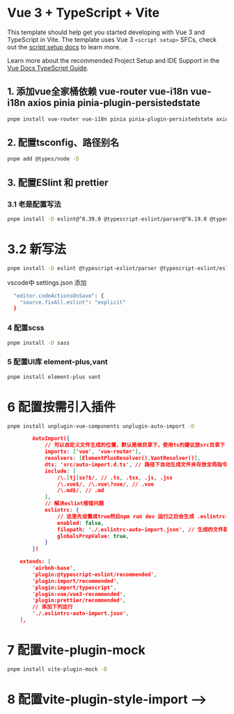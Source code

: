 # Vue 3 + TypeScript + Vite

This template should help get you started developing with Vue 3 and TypeScript in Vite. The template uses Vue 3 `<script setup>` SFCs, check out the [script setup docs](https://v3.vuejs.org/api/sfc-script-setup.html#sfc-script-setup) to learn more.

Learn more about the recommended Project Setup and IDE Support in the [Vue Docs TypeScript Guide](https://vuejs.org/guide/typescript/overview.html#project-setup).

## 1. 添加vue全家桶依赖 vue-router vue-i18n vue-i18n axios pinia pinia-plugin-persistedstate
```bash
pnpm install vue-router vue-i18n pinia pinia-plugin-persistedstate axios
```

## 2. 配置tsconfig、路径别名

```bash
pnpm add @types/node -D
```
## 3. 配置ESlint 和 prettier
 ### 3.1 老是配置写法
  ```bash
  pnpm install -D eslint@^8.39.0 @typescript-eslint/parser@^6.19.0 @typescript-eslint/eslint-plugin@^6.19.0 eslint-plugin-vue@^9.11.0 eslint-plugin-prettier@^5.1.3 eslint-config-prettier@^9.1.0
  ```
  # 3.2 新写法
  ```bash
  pnpm install -D eslint @typescript-eslint/parser @typescript-eslint/eslint-plugin eslint-plugin-vue eslint-plugin-prettier eslint-config-prettier
  ```
vscode中 settings.json 添加
```bash
  "editor.codeActionsOnSave": {
    "source.fixAll.eslint": "explicit"
  }
  ```
### 4 配置scss
```bash
pnpm install -D sass
```
### 5 配置UI库 element-plus,vant
```bash
pnpm install element-plus vant
```
 # 6 配置按需引入插件
```bash
pnpm install unplugin-vue-components unplugin-auto-import -D
```
```json
        AutoImport({
            // 可以自定义文件生成的位置，默认是根目录下，使用ts的建议放src目录下
            imports: ['vue', 'vue-router'],
            resolvers: [ElementPlusResolver(),VantResolver()],
            dts: 'src/auto-import.d.ts', // 路径下自动生成文件夹存放全局指令
            include: [
                /\.[tj]sx?$/, // .ts, .tsx, .js, .jsx
                /\.vue$/, /\.vue\?vue/, // .vue
                /\.md$/, // .md
            ],
            // 解决eslint报错问题
            eslintrc: {
                // 这里先设置成true然后npm run dev 运行之后会生成 .eslintrc-auto-import.json 文件之后，在改为false
                enabled: false,
                filepath: './.eslintrc-auto-import.json', // 生成的文件路径
                globalsPropValue: true,
            }
        })
```
```json
    extends: [
        'airbnb-base',
        'plugin:@typescript-eslint/recommended',
        'plugin:import/recommended',
        'plugin:import/typescript',
        'plugin:vue/vue3-recommended',
        'plugin:prettier/recommended',
        // 添加下列这行
        './.eslintrc-auto-import.json',
    ],
```
# 7 配置vite-plugin-mock
```bash
pnpm install vite-plugin-mock -D
```
# 8 配置vite-plugin-style-import -->
